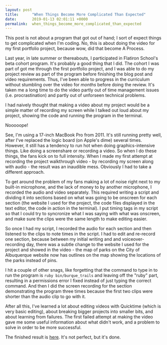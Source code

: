 ```yaml
---
layout: post
title:      "When Things Become More Complicated Than Expected"
date:       2019-01-13 02:01:11 +0000
permalink:  when_things_become_more_complicated_than_expected
---
```



This post is not about a program that got out of hand; I sort of expect things to get complicated when I'm coding. No, this is about doing the video for my first portfolio project, because wow, did that become A Process. 

Last year, in late summer or thereabouts, I participated in Flatiron School's beta cohort program. It's probably a good thing that I did. The cohort I was part of got me through the first portfolio project, and I was able to do my project review as part of the program before finishing the blog post and video requirements. Thus, I've been able to progress in the curriculum without stumbling over the video for *months* before doing the review. It's taken me a long time to do the video partly out of time management issues (i.e. procrastination) and partly out of unforseen technical problems. 

I had naively thought that making a video about my project would be a simple matter of recording my screen while I talked out loud about my project, showing the code and running the program in the terminal. 

Nooooope! 

See, I'm using a 17-inch MacBook Pro from 2011. It's still running pretty well, after I've replaced the logic board (on Apple's dime) several times. However, it still has a tendency to run hot when doing graphics-intensive things. Like doing a screenshare or recording a video. So when I do these things, the fans kick on to full intensity. When I made my first attempt at recording the project walkthrough video - by recording my screen along with audio - the result was an inaudible mess. Obviously I had to take a different approach. 

To get around the problem of my fans making a lot of noise right next to my built-in microphone, and the lack of money to by another microphone, I recorded the audio and video separately. This required writing a script and dividing it into sections based on what was going to be onscreen for each section (the website I used for the project, the code files displayed in the text editor, the code in action in the terminal). I put timing tags in my script so that I could try to syncronize what I was saying with what was onscreen, and make sure the clips were the same length to make editing easier. 

So once I had my script, I recorded the audio for each section and then listened to the clips to note times in the script. I had to edit and re-record one section, because between my initial writing and and voiceover-recording day, there was a subtle change to the website I used for the project and showed in the video - the map of parks on the City of Albuquerque website now has outlines on the map showing the locations of the parks instead of pins. 

I hit a couple of other snags, like forgetting that the command to type in to run the program is ```ruby bin/burque_trails``` and leaving off the "ruby" part, resulting in a permissions error I fixed instead of just typing the correct command. And then I did the screen recording for the section demonstrating the program three times because the first two clips were shorter than the audio clip to go with it. 

After all this, I've learned a lot about editing videos with Quicktime (which is very basic editing), about breaking bigger projects into smaller bits, and about learning from failures. The first failed attempt at making the video gave me some useful information about what didn't work, and a problem to solve in order to be more successful. 

The finished result is [here](https://youtu.be/gVAorKy4idM). It's not perfect, but it's done. 
